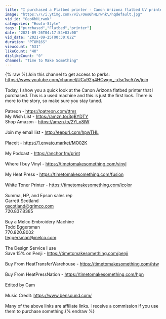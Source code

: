 ```yaml
---
title: "I purchased a Flatbed printer - Canon Arizona flatbed UV printer"
image: "https:\/\/i.ytimg.com\/vi\/Oeo6hHLrwnk\/hqdefault.jpg"
vid_id: "Oeo6hHLrwnk"
categories: "Howto-Style"
tags: ["purchased","Flatbed","printer"]
date: "2021-09-26T04:17:54+03:00"
vid_date: "2021-09-25T00:30:02Z"
duration: "PT8M16S"
viewcount: "531"
likeCount: "40"
dislikeCount: "0"
channel: "Time to Make Something"
---
```

{% raw %}Join this channel to get access to perks:<br /><a rel="nofollow" target="blank" href="https://www.youtube.com/channel/UCu92g4HOwgg_-xlsc1vc57w/join">https://www.youtube.com/channel/UCu92g4HOwgg_-xlsc1vc57w/join</a><br /><br />Today, I show you a quick look at the Canon Arizona flatbed printer that I purchased. This is a used machine and this is just the first look. There is more to the story, so make sure you stay tuned.<br /><br />Patreon - <a rel="nofollow" target="blank" href="https://patreon.com/ttms">https://patreon.com/ttms</a><br />My Wish List - <a rel="nofollow" target="blank" href="https://amzn.to/3gBYDTY">https://amzn.to/3gBYDTY</a><br />Shop Amazon - <a rel="nofollow" target="blank" href="https://amzn.to/2YLo8IW">https://amzn.to/2YLo8IW</a><br /><br />Join my email list - <a rel="nofollow" target="blank" href="http://eepurl.com/hpwTHL">http://eepurl.com/hpwTHL</a><br /><br />Placeit - <a rel="nofollow" target="blank" href="https://1.envato.market/MO02K">https://1.envato.market/MO02K</a><br /><br />My Podcast - <a rel="nofollow" target="blank" href="https://anchor.fm/print">https://anchor.fm/print</a><br /><br />Where I buy Vinyl - <a rel="nofollow" target="blank" href="https://timetomakesomething.com/vinyl">https://timetomakesomething.com/vinyl</a><br /><br />My Heat Press - <a rel="nofollow" target="blank" href="https://timetomakesomething.com/fusion">https://timetomakesomething.com/fusion</a><br /><br />White Toner Printer - <a rel="nofollow" target="blank" href="https://timetomakesomething.com/icolor">https://timetomakesomething.com/icolor</a><br /><br />Summa, HP, and Epson sales rep<br />Garrett Scotland<br />gscotland@grimco.com<br />720.837.8385<br /><br />Buy a Melco Embroidery Machine<br />Todd Eggersman<br />770.820.8002<br />teggersman@melco.com <br /><br />The Design Service I use<br />Save 15% on Penji - <a rel="nofollow" target="blank" href="https://timetomakesomething.com/penji">https://timetomakesomething.com/penji</a><br /><br />Buy From HeatTransferWarehouse - <a rel="nofollow" target="blank" href="https://timetomakesomething.com/htw">https://timetomakesomething.com/htw</a><br /><br />Buy From HeatPressNation - <a rel="nofollow" target="blank" href="https://timetomakesomething.com/hpn">https://timetomakesomething.com/hpn</a><br /><br />Edited by Cam<br /><br />Music Credit: <a rel="nofollow" target="blank" href="https://www.bensound.com/">https://www.bensound.com/</a><br /><br />Many of the above links are affiliate links. I receive a commission if you use them to purchase something.{% endraw %}
